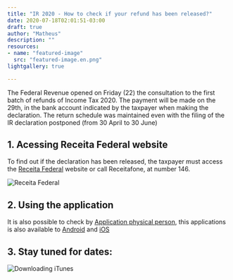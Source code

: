 ```yaml
---
title: "IR 2020 - How to check if your refund has been released?"
date: 2020-07-18T02:01:51-03:00
draft: true
author: "Matheus"
description: ""
resources:
- name: "featured-image"
  src: "featured-image.en.png"
lightgallery: true

---
```

The Federal Revenue opened on Friday (22) the consultation to the first batch of refunds of Income Tax 2020. The payment will be made on the 29th, in the bank account indicated by the taxpayer when making the declaration. The return schedule was maintained even with the filing of the IR declaration postponed (from 30 April to 30 June) 

    
## 1. Acessing Receita Federal website

To find out if the declaration has been released, the taxpayer must access the [Receita Federal](https://servicos.receita.fazenda.gov.br/Servicos/ConsRest/Atual.app/paginas/index.asp") website or call Receitafone, at number 146.

![Receita Federal](/images/consulta-restituiçcoes-IRPF.png "Receita Federal page")


## 2. Using the application
It is also possible to check by [Application physical person](http://receita.economia.gov.br/programas-para-download/dispositivos-moveis/app-pessoa-fisica), this applications is also available to [Android](https://play.google.com/store/apps/details?id=br.gov.fazenda.receita.pessoafisica&hl=pt_BR) and [iOS](https://apps.apple.com/br/app/pessoa-f%C3%ADsica/id529883041)


## 3. Stay tuned for dates:
![Downloading iTunes](/images/tabela-ir-2020.png "Dates")
